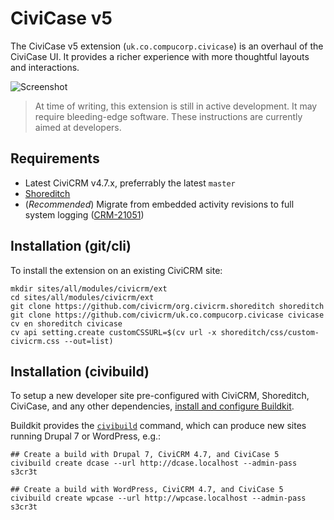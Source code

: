 # CiviCase v5

The CiviCase v5 extension (`uk.co.compucorp.civicase`) is an overhaul of the
CiviCase UI.  It provides a richer experience with more thoughtful layouts
and interactions.

![Screenshot](/img/screenshot.png)

> At time of writing, this extension is still in active development.  It may
> require bleeding-edge software.  These instructions are currently aimed at
> developers.

## Requirements

 * Latest CiviCRM v4.7.x, preferrably the latest `master`
 * [Shoreditch](https://github.com/civicrm/org.civicrm.shoreditch) 
 * (*Recommended*) Migrate from embedded activity revisions to full system logging
   ([CRM-21051](https://issues.civicrm.org/jira/browse/CRM-21051))

## Installation (git/cli)

To install the extension on an existing CiviCRM site:

```
mkdir sites/all/modules/civicrm/ext
cd sites/all/modules/civicrm/ext
git clone https://github.com/civicrm/org.civicrm.shoreditch shoreditch
git clone https://github.com/civicrm/uk.co.compucorp.civicase civicase
cv en shoreditch civicase
cv api setting.create customCSSURL=$(cv url -x shoreditch/css/custom-civicrm.css --out=list)
```

## Installation (civibuild)

To setup a new developer site pre-configured with CiviCRM, Shoreditch, CiviCase, and
any other dependencies, [install and configure Buildkit](https://docs.civicrm.org/dev/en/latest/tools/buildkit/).

Buildkit provides the [`civibuild`](https://docs.civicrm.org/dev/en/latest/tools/civibuild/)
command, which can produce new sites running Drupal 7 or WordPress, e.g.:

```
## Create a build with Drupal 7, CiviCRM 4.7, and CiviCase 5
civibuild create dcase --url http://dcase.localhost --admin-pass s3cr3t

## Create a build with WordPress, CiviCRM 4.7, and CiviCase 5
civibuild create wpcase --url http://wpcase.localhost --admin-pass s3cr3t
```
